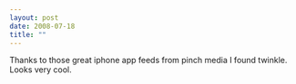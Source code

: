 ```yaml
---
layout: post
date: 2008-07-18
title: ""
---
```

Thanks to those great iphone app feeds from pinch media I found twinkle. Looks very cool.